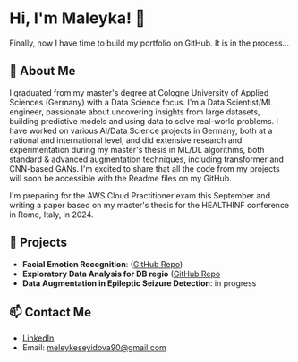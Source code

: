 # Hi, I'm  Maleyka! 👋

Finally, now I have time to build my portfolio on GitHub. It is in the process...

## 🚀 About Me
I graduated from my master's degree at Cologne University of Applied Sciences (Germany) with a Data Science
focus. 
I'm a Data Scientist/ML engineer, passionate about uncovering insights from large datasets,
building predictive models and using data to solve real-world problems.
I have worked on various AI/Data Science projects in Germany, both at a national and international
level, and did extensive research and experimentation during my master's thesis in ML/DL 
algorithms, both standard & advanced augmentation techniques,  including transformer and CNN-based GANs.
I'm excited to share that all the code from my projects will soon be accessible with the Readme files on my GitHub.

I'm preparing for the AWS Cloud Practitioner exam this September and writing a paper based on my master's thesis  for the HEALTHINF conference in Rome, Italy, in 2024.


## 🌱 Projects
- **Facial Emotion Recognition**: ([GitHub Repo](https://github.com/Maleyka-gh/Facial_Emotion_Recognition))
- **Exploratory Data Analysis for DB regio** ([GitHub Repo](https://github.com/Maleyka-gh/DB_Regio_EDA)
- **Data Augmentation in Epileptic Seizure Detection**: in progress

## 📫 Contact Me
- [LinkedIn](https://www.linkedin.com/in/maleyka-s-0b2363227)
- Email: meleykeseyidova90@gmail.com


